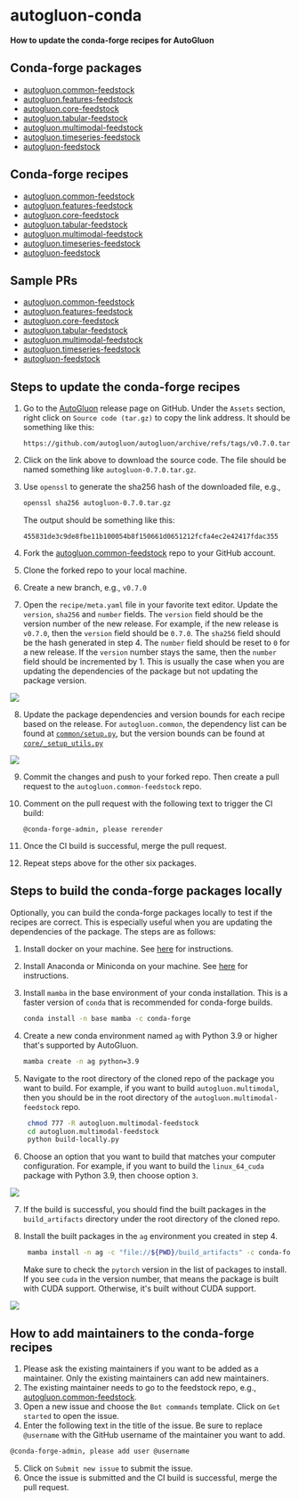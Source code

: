 # autogluon-conda

**How to update the conda-forge recipes for AutoGluon**

## Conda-forge packages

- [autogluon.common-feedstock](https://anaconda.org/conda-forge/autogluon.common)
- [autogluon.features-feedstock](https://anaconda.org/conda-forge/autogluon.features)
- [autogluon.core-feedstock](https://anaconda.org/conda-forge/autogluon.core)
- [autogluon.tabular-feedstock](https://anaconda.org/conda-forge/autogluon.tabular)
- [autogluon.multimodal-feedstock](https://anaconda.org/conda-forge/autogluon.multimodal)
- [autogluon.timeseries-feedstock](https://anaconda.org/conda-forge/autogluon.timeseries)
- [autogluon-feedstock](https://anaconda.org/conda-forge/autogluon)

## Conda-forge recipes

- [autogluon.common-feedstock](https://github.com/conda-forge/autogluon.common-feedstock)
- [autogluon.features-feedstock](https://github.com/conda-forge/autogluon.features-feedstock/)
- [autogluon.core-feedstock](https://github.com/conda-forge/autogluon.core-feedstock)
- [autogluon.tabular-feedstock](https://github.com/conda-forge/autogluon.tabular-feedstock)
- [autogluon.multimodal-feedstock](https://github.com/conda-forge/autogluon.multimodal-feedstock)
- [autogluon.timeseries-feedstock](https://github.com/conda-forge/autogluon.timeseries-feedstock)
- [autogluon-feedstock](https://github.com/conda-forge/autogluon-feedstock)

## Sample PRs

- [autogluon.common-feedstock](https://github.com/conda-forge/autogluon.common-feedstock/pull/6/files)
- [autogluon.features-feedstock](https://github.com/conda-forge/autogluon.features-feedstock/pull/5/files)
- [autogluon.core-feedstock](https://github.com/conda-forge/autogluon.core-feedstock/pull/8/files)
- [autogluon.tabular-feedstock](https://github.com/conda-forge/autogluon.tabular-feedstock/pull/15/files)
- [autogluon.multimodal-feedstock](https://github.com/conda-forge/autogluon.multimodal-feedstock/pull/16/files)
- [autogluon.timeseries-feedstock](https://github.com/conda-forge/autogluon.timeseries-feedstock/pull/7/files)
- [autogluon-feedstock](https://github.com/conda-forge/autogluon-feedstock/pull/6/files)

## Steps to update the conda-forge recipes

1. Go to the [AutoGluon](https://github.com/autogluon/autogluon/releases) release page on GitHub. Under the `Assets` section, right click on `Source code (tar.gz)` to copy the link address. It should be something like this:

   ```text
   https://github.com/autogluon/autogluon/archive/refs/tags/v0.7.0.tar.gz
   ```

2. Click on the link above to download the source code. The file should be named something like `autogluon-0.7.0.tar.gz`.
3. Use `openssl` to generate the sha256 hash of the downloaded file, e.g.,

   ```bash
   openssl sha256 autogluon-0.7.0.tar.gz
   ```

   The output should be something like this:

   ```text
   455831de3c9de8fbe11b100054b8f150661d0651212fcfa4ec2e42417fdac355
   ```

4. Fork the [autogluon.common-feedstock](https://github.com/conda-forge/autogluon.common-feedstock) repo to your GitHub account.
5. Clone the forked repo to your local machine.
6. Create a new branch, e.g., `v0.7.0`
7. Open the `recipe/meta.yaml` file in your favorite text editor. Update the `version`, `sha256` and `number` fields. The `version` field should be the version number of the new release. For example, if the new release is `v0.7.0`, then the `version` field should be `0.7.0`. The `sha256` field should be the hash generated in step 4. The `number` field should be reset to `0` for a new release. If the `version` number stays the same, then the `number` field should be incremented by 1. This is usually the case when you are updating the dependencies of the package but not updating the package version.

![](https://i.imgur.com/3hvO7z9.png)

8. Update the package dependencies and version bounds for each recipe based on the release. For `autogluon.common`, the dependency list can be found at [`common/setup.py`](https://github.com/autogluon/autogluon/blob/master/common/setup.py#L19), but the version bounds can be found at [`core/_setup_utils.py`](https://github.com/autogluon/autogluon/blob/master/core/src/autogluon/core/_setup_utils.py#L20)

![](https://i.imgur.com/MT8xe3Y.png)

9. Commit the changes and push to your forked repo. Then create a pull request to the `autogluon.common-feedstock` repo.
10. Comment on the pull request with the following text to trigger the CI build:

    ```text
    @conda-forge-admin, please rerender
    ```

11. Once the CI build is successful, merge the pull request.
12. Repeat steps above for the other six packages.

## Steps to build the conda-forge packages locally

Optionally, you can build the conda-forge packages locally to test if the recipes are correct. This is especially useful when you are updating the dependencies of the package. The steps are as follows:

1. Install docker on your machine. See [here](https://docs.docker.com/get-docker/) for instructions.
2. Install Anaconda or Miniconda on your machine. See [here](https://docs.conda.io/en/latest/miniconda.html) for instructions.
3. Install `mamba` in the base environment of your conda installation. This is a faster version of `conda` that is recommended for conda-forge builds.

   ```bash
   conda install -n base mamba -c conda-forge
   ```

4. Create a new conda environment named `ag` with Python 3.9 or higher that's supported by AutoGluon.

   ```bash
   mamba create -n ag python=3.9
   ```

5. Navigate to the root directory of the cloned repo of the package you want to build. For example, if you want to build `autogluon.multimodal`, then you should be in the root directory of the `autogluon.multimodal-feedstock` repo.

   ```bash
    chmod 777 -R autogluon.multimodal-feedstock
    cd autogluon.multimodal-feedstock
    python build-locally.py
   ```

6. Choose an option that you want to build that matches your computer configuration. For example, if you want to build the `linux_64_cuda` package with Python 3.9, then choose option `3`.

![](https://i.imgur.com/xKtQyS4.png)

7. If the build is successful, you should find the built packages in the `build_artifacts` directory under the root directory of the cloned repo.
8. Install the built packages in the `ag` environment you created in step 4.

   ```bash
    mamba install -n ag -c "file://${PWD}/build_artifacts" -c conda-forge  autogluon.multimodal
   ```

   Make sure to check the `pytorch` version in the list of packages to install. If you see `cuda` in the version number, that means the package is built with CUDA support. Otherwise, it's built without CUDA support.

![](https://i.imgur.com/mpGM1pV.png)

## How to add maintainers to the conda-forge recipes

1. Please ask the existing maintainers if you want to be added as a maintainer. Only the existing maintainers can add new maintainers.
2. The existing maintainer needs to go to the feedstock repo, e.g., [autogluon.common-feedstock](https://github.com/conda-forge/autogluon-feedstock/issues/new/choose).
3. Open a new issue and choose the `Bot commands` template. Click on `Get started` to open the issue.
4. Enter the following text in the title of the issue. Be sure to replace `@username` with the GitHub username of the maintainer you want to add.

```bash
@conda-forge-admin, please add user @username
```

5. Click on `Submit new issue` to submit the issue.
6. Once the issue is submitted and the CI build is successful, merge the pull request.

